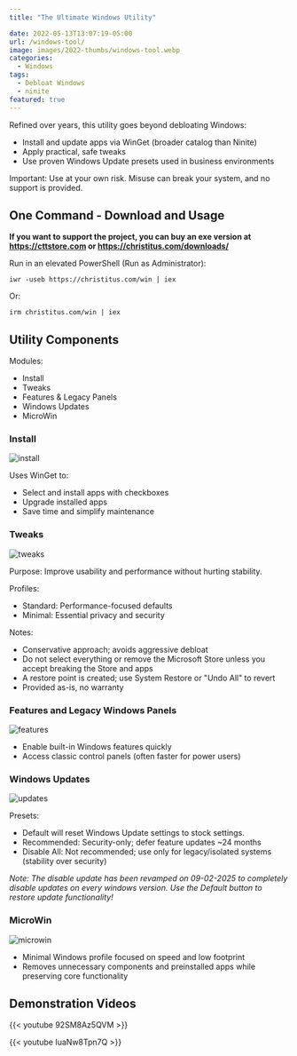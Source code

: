 ```yaml
---
title: "The Ultimate Windows Utility"

date: 2022-05-13T13:07:19-05:00
url: /windows-tool/
image: images/2022-thumbs/windows-tool.webp
categories:
  - Windows
tags:
  - Debloat Windows
  - ninite
featured: true
---
```

Refined over years, this utility goes beyond debloating Windows:

- Install and update apps via WinGet (broader catalog than Ninite)
- Apply practical, safe tweaks
- Use proven Windows Update presets used in business environments

Important: Use at your own risk. Misuse can break your system, and no support is provided.
<!--more-->

## One Command - Download and Usage

**If you want to support the project, you can buy an exe version at <https://cttstore.com> or <https://christitus.com/downloads/>**

Run in an elevated PowerShell (Run as Administrator):

```
iwr -useb https://christitus.com/win | iex
```
Or:
```
irm christitus.com/win | iex
```

## Utility Components

Modules:
- Install
- Tweaks
- Features & Legacy Panels
- Windows Updates
- MicroWin

### Install

![install](/images/2022/winutil/install.webp)

Uses WinGet to:
- Select and install apps with checkboxes
- Upgrade installed apps
- Save time and simplify maintenance

### Tweaks

![tweaks](/images/2022/winutil/tweaks.webp)

Purpose: Improve usability and performance without hurting stability.

Profiles:
- Standard: Performance-focused defaults
- Minimal: Essential privacy and security

Notes:
- Conservative approach; avoids aggressive debloat
- Do not select everything or remove the Microsoft Store unless you accept breaking the Store and apps
- A restore point is created; use System Restore or "Undo All" to revert
- Provided as-is, no warranty

### Features and Legacy Windows Panels

![features](/images/2022/winutil/features.webp)

- Enable built-in Windows features quickly
- Access classic control panels (often faster for power users)

### Windows Updates

![updates](/images/2022/winutil/updates.webp)

Presets:
- Default will reset Windows Update settings to stock settings.
- Recommended: Security-only; defer feature updates ~24 months
- Disable All: Not recommended; use only for legacy/isolated systems (stability over security)

_Note: The disable update has been revamped on 09-02-2025 to completely disable updates on every windows version. Use the Default button to restore update functionality!_

### MicroWin

![microwin](/images/2022/winutil/microwin.webp)

- Minimal Windows profile focused on speed and low footprint
- Removes unnecessary components and preinstalled apps while preserving core functionality

## Demonstration Videos

{{< youtube 92SM8Az5QVM >}}

{{< youtube IuaNw8Tpn7Q >}}
